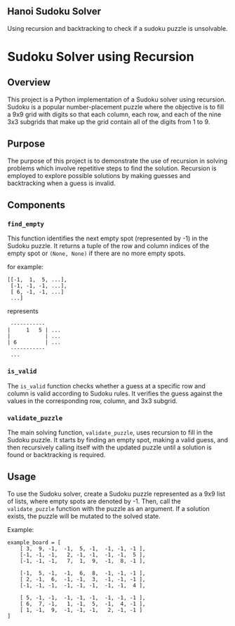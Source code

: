 ## Hanoi Sudoku Solver

Using recursion and backtracking to check if a sudoku puzzle is unsolvable.

# Sudoku Solver using Recursion

## Overview

This project is a Python implementation of a Sudoku solver using recursion. Sudoku is a popular number-placement puzzle where the objective is to fill a 9x9 grid with digits so that each column, each row, and each of the nine 3x3 subgrids that make up the grid contain all of the digits from 1 to 9.

## Purpose

The purpose of this project is to demonstrate the use of recursion in solving problems which involve repetitive steps to find the solution. Recursion is employed to explore possible solutions by making guesses and backtracking when a guess is invalid.

## Components

### `find_empty`

This function identifies the next empty spot (represented by -1) in the Sudoku puzzle. It returns a tuple of the row and column indices of the empty spot or `(None, None)` if there are no more empty spots.

for example:

```
[[-1,  1,  5, ...],
 [-1, -1, -1, ...],
 [ 6, -1, -1, ...]
 ...]
 ```

 represents

```
 -----------
|     1   5 | ...
|           | ...
| 6         | ...
 -----------
 ...

 ```

### `is_valid`

The `is_valid` function checks whether a guess at a specific row and column is valid according to Sudoku rules. It verifies the guess against the values in the corresponding row, column, and 3x3 subgrid.

### `validate_puzzle`

The main solving function, `validate_puzzle`, uses recursion to fill in the Sudoku puzzle. It starts by finding an empty spot, making a valid guess, and then recursively calling itself with the updated puzzle until a solution is found or backtracking is required.

## Usage

To use the Sudoku solver, create a Sudoku puzzle represented as a 9x9 list of lists, where empty spots are denoted by -1. Then, call the `validate_puzzle` function with the puzzle as an argument. If a solution exists, the puzzle will be mutated to the solved state.

Example:

```
example_board = [
    [ 3,  9, -1,  -1,  5, -1,  -1, -1, -1 ],
    [-1, -1, -1,   2, -1, -1,  -1, -1,  5 ],
    [-1, -1, -1,   7,  1,  9,  -1,  8, -1 ],

    [-1,  5, -1,  -1,  6,  8,  -1, -1, -1 ],
    [ 2, -1,  6,  -1, -1,  3,  -1, -1, -1 ],
    [-1, -1, -1,  -1, -1, -1,  -1, -1,  4 ],

    [ 5, -1, -1,  -1, -1, -1,  -1, -1, -1 ],
    [ 6,  7, -1,   1, -1,  5,  -1,  4, -1 ],
    [ 1, -1,  9,  -1, -1, -1,   2, -1, -1 ]
]

```
